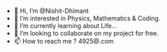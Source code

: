 - 👋 Hi, I’m @Nishit-Dhimant
- 👀 I’m interested in Physics, Mathematics & Coding.
- 🌱 I’m currently learning about Life...
- 💞️ I’m looking to collaborate on my project for free.
- 📫 How to reach me ? 4925@<SJA>.com

<!---
Nishit-Dhimant/Nishit-Dhimant is a ✨ special ✨ repository because its `README.md` (this file) appears on your GitHub profile.
You can click the Preview link to take a look at your changes.
--->
